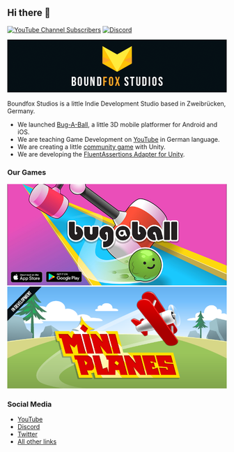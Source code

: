 ## Hi there 👋

[![YouTube Channel Subscribers](https://img.shields.io/youtube/channel/subscribers/UCf54CbMEHpI3fXE-SwMg0Ug?style=social)][1] [![Discord](https://img.shields.io/discord/454361389935493124?logo=discord&logoColor=white)][2]

![Boundfox Studios](https://raw.githubusercontent.com/BoundfoxStudios/.github/main/profile/boundfoxstudios.png)

Boundfox Studios is a little Indie Development Studio based in Zweibrücken, Germany.

* We launched [Bug-A-Ball](https://bugaball.com), a little 3D mobile platformer for Android and iOS. 
* We are teaching Game Development on [YouTube][1] in German language.
* We are creating a little [community game](https://github.com/boundfoxstudios/community-project) with Unity.
* We are developing the [FluentAssertions Adapter for Unity](https://github.com/BoundfoxStudios/fluentassertions-unity).

### Our Games

[![Bug-A-Ball](https://raw.githubusercontent.com/BoundfoxStudios/.github/main/profile/bug-a-ball.png)](https://bugaball.com)
![Mini-Plane](https://raw.githubusercontent.com/BoundfoxStudios/.github/main/profile/mini-plane.png)

### Social Media

* [YouTube][1]
* [Discord][2]
* [Twitter](https://twitter.com/boundfoxstudios)
* [All other links](https://boundfoxstudios.com/socials/)

<!-- Reference Links -->

[1]: https://youtube.com/c/boundfox
[2]: https://discord.gg/tHqNzMT